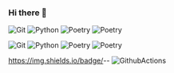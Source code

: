 ### Hi there 👋

<!--
**zitaker/zitaker** is a ✨ _special_ ✨ repository because its `README.md` (this file) appears on your GitHub profile.

Here are some ideas to get you started:

- 🔭 I’m currently working on ...
- 🌱 I’m currently learning ...
- 👯 I’m looking to collaborate on ...
- 🤔 I’m looking for help with ...
- 💬 Ask me about ...
- 📫 How to reach me: ...
- 😄 Pronouns: ...
- ⚡ Fun fact: ...
-->
![Git](https://img.shields.io/badge/Git-333333?style=for-the-bardge&logo=git&logoColor=ffffff)
![Python](https://img.shields.io/badge/Python-333333?style=for-the-bardge&logo=Python&logoColor=ffffff)
![Poetry](https://img.shields.io/badge/Poetry-333333?style=for-the-bardge&logo=Poetry&logoColor=ffffff)
![Poetry](https://img.shields.io/badge/CI/CD-333333?style=for-the-bardge&logo=githubactions&logoColor=ffffff)

![Git](https://img.shields.io/badge/Git-333333?style=for-the-bardge&logo=git)
![Python](https://img.shields.io/badge/Python-333333?style=for-the-bardge&logo=Python)
![Poetry](https://img.shields.io/badge/Poetry-333333?style=for-the-bardge&logo=Poetry)
![Poetry](https://img.shields.io/badge/CI/CD-333333?style=for-the-bardge&logo=githubactions)


https://img.shields.io/badge/<LABEL>-<MESSAGE>-<COLOR>
![GithubActions](https://img.shields.io/badge/GithubActions-333333?style=for-the-bardge&logo=githubactions)
